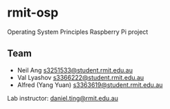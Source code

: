 rmit-osp
========

Operating System Principles Raspberry Pi project


Team
----

* Neil Ang [s3251533@student.rmit.edu.au](mailto:s3251533@student.rmit.edu.au)
* Val Lyashov [s3366222@student.rmit.edu.au](mailto:s3366222@student.rmit.edu.au)
* Alfred (Yang Yuan) [s3363619@student.rmit.edu.au](mailto:s3363619@student.rmit.edu.au)


Lab instructor: [daniel.ting@rmit.edu.au](mailto:daniel.ting@rmit.edu.au)


